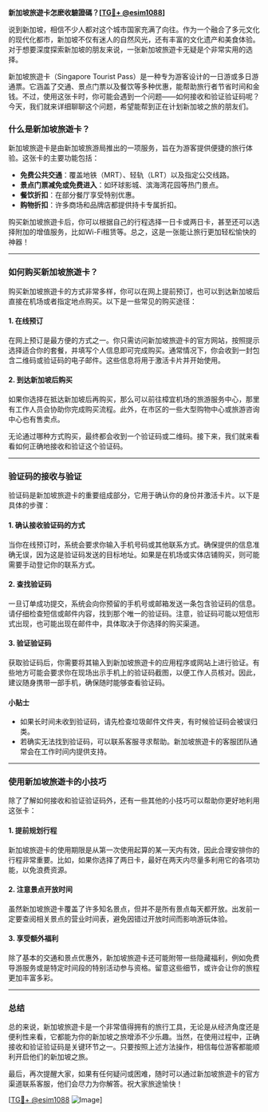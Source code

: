 **新加坡旅遊卡怎麽收驗證碼？[[TG💪+ @esim1088](https://t.me/s/esim1088)]**

说到新加坡，相信不少人都对这个城市国家充满了向往。作为一个融合了多元文化的现代化都市，新加坡不仅有迷人的自然风光，还有丰富的文化遗产和美食体验。对于想要深度探索新加坡的朋友来说，一张新加坡旅遊卡无疑是个非常实用的选择。

新加坡旅遊卡（Singapore Tourist Pass）是一种专为游客设计的一日游或多日游通票。它涵盖了交通、景点门票以及餐饮等多种优惠，能帮助旅行者节省时间和金钱。不过，使用这张卡时，你可能会遇到一个问题——如何接收和验证验证码呢？今天，我们就来详细聊聊这个问题，希望能帮到正在计划新加坡之旅的朋友们。

### **什么是新加坡旅遊卡？**

新加坡旅遊卡是由新加坡旅游局推出的一项服务，旨在为游客提供便捷的旅行体验。这张卡的主要功能包括：

- **免费公共交通**：覆盖地铁（MRT）、轻轨（LRT）以及指定公交线路。
- **景点门票减免或免费进入**：如环球影城、滨海湾花园等热门景点。
- **餐饮折扣**：在部分餐厅享受特别优惠。
- **购物折扣**：许多商场和品牌店都提供持卡专属折扣。

购买新加坡旅遊卡后，你可以根据自己的行程选择一日卡或两日卡，甚至还可以选择附加的增值服务，比如Wi-Fi租赁等。总之，这是一张能让旅行更加轻松愉快的神器！

---

### **如何购买新加坡旅遊卡？**

购买新加坡旅遊卡的方式非常多样，你可以在网上提前预订，也可以到达新加坡后直接在机场或者指定地点购买。以下是一些常见的购买途径：

#### **1. 在线预订**
在网上预订是最方便的方式之一。你只需访问新加坡旅遊卡的官方网站，按照提示选择适合你的套餐，并填写个人信息即可完成购买。通常情况下，你会收到一封包含二维码或验证码的电子邮件。这些信息将用于激活卡片并开始使用。

#### **2. 到达新加坡后购买**
如果你选择在抵达新加坡后再购买，那么可以前往樟宜机场的旅游服务中心，那里有工作人员会协助你完成购买流程。此外，在市区的一些大型购物中心或旅游咨询中心也有售卖点。

无论通过哪种方式购买，最终都会收到一个验证码或二维码。接下来，我们就来看看如何正确地接收和验证这个验证码。

---

### **验证码的接收与验证**

验证码是新加坡旅遊卡的重要组成部分，它用于确认你的身份并激活卡片。以下是具体的步骤：

#### **1. 确认接收验证码的方式**
当你在线预订时，系统会要求你输入手机号码或其他联系方式。确保提供的信息准确无误，因为这是验证码发送的目标地址。如果是在机场或实体店铺购买，则可能需要手动登记你的联系方式。

#### **2. 查找验证码**
一旦订单成功提交，系统会向你预留的手机号或邮箱发送一条包含验证码的信息。请仔细检查短信或邮件内容，找到那个唯一的验证码。注意，验证码可能以短信形式出现，也可能出现在邮件中，具体取决于你选择的购买渠道。

#### **3. 验证验证码**
获取验证码后，你需要将其输入到新加坡旅遊卡的应用程序或网站上进行验证。有些地方可能会要求你在现场出示手机上的验证码截图，以便工作人员核对。因此，建议随身携带一部手机，确保随时能够查看验证码。

#### **小贴士**
- 如果长时间未收到验证码，请先检查垃圾邮件文件夹，有时候验证码会被误归类。
- 若确实无法找到验证码，可以联系客服寻求帮助。新加坡旅遊卡的客服团队通常会在工作时间内提供支持。

---

### **使用新加坡旅遊卡的小技巧**

除了了解如何接收和验证验证码外，还有一些其他的小技巧可以帮助你更好地利用这张卡：

#### **1. 提前规划行程**
新加坡旅遊卡的使用期限是从第一次使用起算的某一天内有效，因此合理安排你的行程非常重要。比如，如果你选择了两日卡，最好在两天内尽量多利用它的各项功能，以免浪费资源。

#### **2. 注意景点开放时间**
虽然新加坡旅遊卡覆盖了许多知名景点，但并不是所有景点每天都开放。出发前一定要查阅相关景点的营业时间表，避免因错过开放时间而影响游玩体验。

#### **3. 享受额外福利**
除了基本的交通和景点优惠外，新加坡旅遊卡还可能附带一些隐藏福利，例如免费导游服务或是特定时间段的特别活动参与资格。留意这些细节，或许会让你的旅程更加丰富多彩。

---

### **总结**

总的来说，新加坡旅遊卡是一个非常值得拥有的旅行工具，无论是从经济角度还是便利性来看，它都能为你的新加坡之旅增添不少乐趣。当然，在使用过程中，正确接收和验证验证码是关键环节之一。只要按照上述方法操作，相信每位游客都能顺利开启他们的新加坡之旅。

最后，再次提醒大家，如果有任何疑问或困难，随时可以通过新加坡旅遊卡的官方渠道联系客服，他们会尽力为你解答。祝大家旅途愉快！

[[TG💪+ @esim1088](https://t.me/s/esim1088) ![Image](https://i.postimg.cc/4NQfJmqS/Snipaste-2025-05-13-00-14-12.png)]